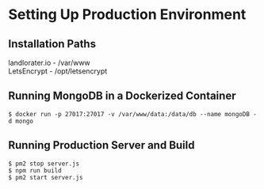 # Setting Up Production Environment

## Installation Paths
landlorater.io - /var/www <br />
LetsEncrypt - /opt/letsencrypt

## Running MongoDB in a Dockerized Container
```
$ docker run -p 27017:27017 -v /var/www/data:/data/db --name mongoDB -d mongo
```

## Running Production Server and Build
```
$ pm2 stop server.js
$ npm run build
$ pm2 start server.js
```
